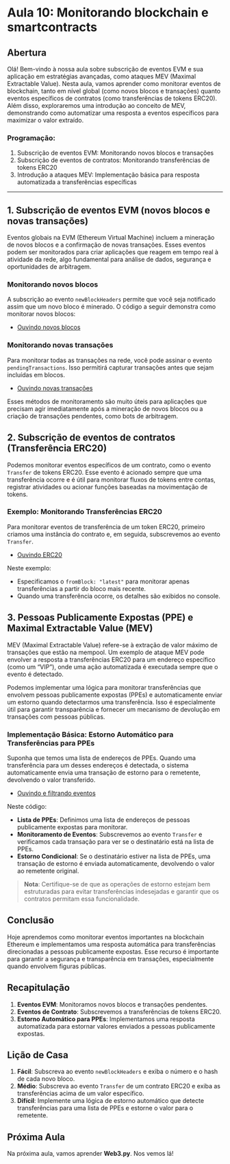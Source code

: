 # Aula 10: **Monitorando blockchain e smartcontracts**

## Abertura

Olá! Bem-vindo à nossa aula sobre subscrição de eventos EVM e sua aplicação em estratégias avançadas, como ataques MEV (Maximal Extractable Value). Nesta aula, vamos aprender como monitorar eventos de blockchain, tanto em nível global (como novos blocos e transações) quanto eventos específicos de contratos (como transferências de tokens ERC20). Além disso, exploraremos uma introdução ao conceito de MEV, demonstrando como automatizar uma resposta a eventos específicos para maximizar o valor extraído.

### Programação:

1. Subscrição de eventos EVM: Monitorando novos blocos e transações
2. Subscrição de eventos de contratos: Monitorando transferências de tokens ERC20
3. Introdução a ataques MEV: Implementação básica para resposta automatizada a transferências específicas

---

## 1. Subscrição de eventos EVM (novos blocos e novas transações)

Eventos globais na EVM (Ethereum Virtual Machine) incluem a mineração de novos blocos e a confirmação de novas transações. Esses eventos podem ser monitorados para criar aplicações que reagem em tempo real à atividade da rede, algo fundamental para análise de dados, segurança e oportunidades de arbitragem.

### Monitorando novos blocos

A subscrição ao evento `newBlockHeaders` permite que você seja notificado assim que um novo bloco é minerado. O código a seguir demonstra como monitorar novos blocos:

- [Ouvindo novos blocos](../../playground/aula10/newBlocks.js)

### Monitorando novas transações

Para monitorar todas as transações na rede, você pode assinar o evento `pendingTransactions`. Isso permitirá capturar transações antes que sejam incluídas em blocos.

- [Ouvindo novas transações](../../playground/aula10/newTx.js)

Esses métodos de monitoramento são muito úteis para aplicações que precisam agir imediatamente após a mineração de novos blocos ou a criação de transações pendentes, como bots de arbitragem.

## 2. Subscrição de eventos de contratos (Transferência ERC20)

Podemos monitorar eventos específicos de um contrato, como o evento `Transfer` de tokens ERC20. Esse evento é acionado sempre que uma transferência ocorre e é útil para monitorar fluxos de tokens entre contas, registrar atividades ou acionar funções baseadas na movimentação de tokens.

### Exemplo: Monitorando Transferências ERC20

Para monitorar eventos de transferência de um token ERC20, primeiro criamos uma instância do contrato e, em seguida, subscrevemos ao evento `Transfer`.

- [Ouvindo ERC20](../../playground/aula10/newEventERC20.js)

Neste exemplo:

- Especificamos o `fromBlock: "latest"` para monitorar apenas transferências a partir do bloco mais recente.
- Quando uma transferência ocorre, os detalhes são exibidos no console.

## 3. Pessoas Publicamente Expostas (PPE) e Maximal Extractable Value (MEV)

MEV (Maximal Extractable Value) refere-se à extração de valor máximo de transações que estão na mempool. Um exemplo de ataque MEV pode envolver a resposta a transferências ERC20 para um endereço específico (como um “VIP”), onde uma ação automatizada é executada sempre que o evento é detectado.

Podemos implementar uma lógica para monitorar transferências que envolvem pessoas publicamente expostas (PPEs) e automaticamente enviar um estorno quando detectarmos uma transferência. Isso é especialmente útil para garantir transparência e fornecer um mecanismo de devolução em transações com pessoas públicas.

### Implementação Básica: Estorno Automático para Transferências para PPEs

Suponha que temos uma lista de endereços de PPEs. Quando uma transferência para um desses endereços é detectada, o sistema automaticamente envia uma transação de estorno para o remetente, devolvendo o valor transferido.

- [Ouvindo e filtrando eventos](../../playground/aula10/listener.js)

Neste código:

- **Lista de PPEs**: Definimos uma lista de endereços de pessoas publicamente expostas para monitorar.
- **Monitoramento de Eventos**: Subscrevemos ao evento `Transfer` e verificamos cada transação para ver se o destinatário está na lista de PPEs.
- **Estorno Condicional**: Se o destinatário estiver na lista de PPEs, uma transação de estorno é enviada automaticamente, devolvendo o valor ao remetente original.

> **Nota**: Certifique-se de que as operações de estorno estejam bem estruturadas para evitar transferências indesejadas e garantir que os contratos permitam essa funcionalidade.

## Conclusão

Hoje aprendemos como monitorar eventos importantes na blockchain Ethereum e implementamos uma resposta automática para transferências direcionadas a pessoas publicamente expostas. Esse recurso é importante para garantir a segurança e transparência em transações, especialmente quando envolvem figuras públicas.

## Recapitulação

1. **Eventos EVM**: Monitoramos novos blocos e transações pendentes.
2. **Eventos de Contrato**: Subscrevemos a transferências de tokens ERC20.
3. **Estorno Automático para PPEs**: Implementamos uma resposta automatizada para estornar valores enviados a pessoas publicamente expostas.

## Lição de Casa

1. **Fácil**: Subscreva ao evento `newBlockHeaders` e exiba o número e o hash de cada novo bloco.
2. **Médio**: Subscreva ao evento `Transfer` de um contrato ERC20 e exiba as transferências acima de um valor específico.
3. **Difícil**: Implemente uma lógica de estorno automático que detecte transferências para uma lista de PPEs e estorne o valor para o remetente.

## Próxima Aula

Na próxima aula, vamos aprender **Web3.py**. Nos vemos lá!
